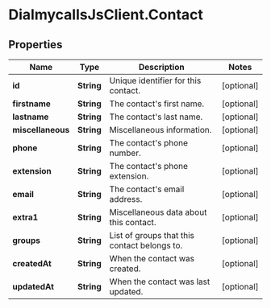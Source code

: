 # DialmycallsJsClient.Contact

## Properties
Name | Type | Description | Notes
------------ | ------------- | ------------- | -------------
**id** | **String** | Unique identifier for this contact. | [optional] 
**firstname** | **String** | The contact&#39;s first name. | [optional] 
**lastname** | **String** | The contact&#39;s last name. | [optional] 
**miscellaneous** | **String** | Miscellaneous information. | [optional] 
**phone** | **String** | The contact&#39;s phone number. | [optional] 
**extension** | **String** | The contact&#39;s phone extension. | [optional] 
**email** | **String** | The contact&#39;s email address. | [optional] 
**extra1** | **String** | Miscellaneous data about this contact. | [optional] 
**groups** | **String** | List of groups that this contact belongs to. | [optional] 
**createdAt** | **String** | When the contact was created. | [optional] 
**updatedAt** | **String** | When the contact was last updated. | [optional] 


